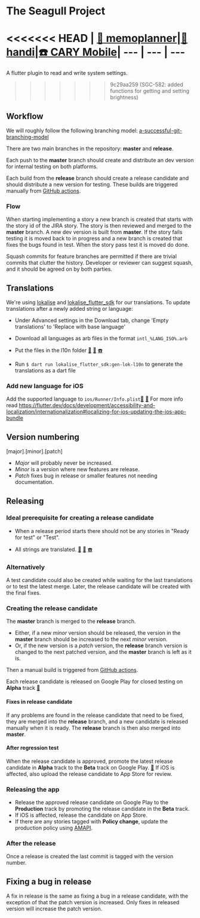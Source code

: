 # The Seagull Project

<<<<<<< HEAD
| [:calendar: memoplanner](https://github.com/abilia/seagull/tree/master/memoplanner/)|[:blue_book: handi](https://github.com/abilia/seagull/tree/master/handi/)|[:phone: CARY Mobile](https://github.com/abilia/seagull/tree/master/carymobile/)|
--- | --- | ---
=======
A flutter plugin to read and write system settings.
>>>>>>> 9c29aa259 (SGC-582: added functions for getting and setting brightness)

## Workflow

We will roughly follow the following branching model: [a-successful-git-branching-model](https://nvie.com/posts/a-successful-git-branching-model/)

There are two main branches in the repository: **master** and **release**.

Each push to the **master** branch should create and distribute an dev version for internal testing on both platforms.

Each build from the **release** branch should create a release candidate and should distribute a new version for testing. These builds are triggered manually from [GitHub actions](https://github.com/abilia/seagull/actions/workflows/mp-android-build.yaml).

### Flow

When starting implementing a story a new branch is created that starts with the story id of the JIRA story. The story is then reviewed and merged to the **master** branch. A new dev version is built from **master**. If the story fails testing it is moved back to in progress and a new branch is created that fixes the bugs found in test. When the story pass test it is moved do done.

Squash commits for feature branches are permitted if there are trivial commits that clutter the history. Developer or reviewer can suggest squash, and it should be agreed on by both parties.

## Translations

We're using [lokalise](https://app.lokalise.com) and [lokalise_flutter_sdk](https://pub.dev/packages/lokalise_flutter_sdk) for our translations. To update translations after a newly added string or language:

- Under Advanced settings in the Download tab, change 'Empty translations' to 'Replace with base language'
- Download all languages as arb files in the format `intl_%LANG_ISO%.arb`
- Put the files in the l10n folder [:calendar:](https://github.com/abilia/seagull/tree/master/memoplanner/lib/l10n) [:blue_book:](https://github.com/abilia/seagull/tree/master/handi/lib/l10n) [:phone:](https://github.com/abilia/seagull/tree/master/carymobile/lib/l10n)

- Run `$ dart run lokalise_flutter_sdk:gen-lok-l10n` to generate the translations as a dart file

### Add new language for iOS

Add the supported language to `ios/Runner/Info.plist`[:calendar:](https://github.com/abilia/seagull/blob/master/memoplanner/ios/Runner/Info.plist) [:blue_book:](https://github.com/abilia/seagull/tree/master/handi/ios/Runner/Info.plist)
For more info read <https://flutter.dev/docs/development/accessibility-and-localization/internationalization#localizing-for-ios-updating-the-ios-app-bundle>

## Version numbering

[major].[minor].[patch]

- _Major_ will probably never be increased.
- _Minor_ is a version where new features are release.
- _Patch_ fixes bug in release or smaller features not needing documentation.

## Releasing

### Ideal prerequisite for creating a release candidate

- When a release period starts there should not be any stories in "Ready for test" or "Test".

- All strings are translated. [:calendar:](https://app.lokalise.com/project/5478615164886d27c51a59.58833679/?view=multi&filter=builtin_1) [:blue_book:](https://app.lokalise.com/project/49319703649a92c05413c1.00679798/?view=multi&filter=builtin_1) [:phone:](https://app.lokalise.com/project/158729946512a6bdac3206.14573411/?view=multi&filter=builtin_1)

### Alternatively

A test candidate could also be created while waiting for the last translations or to test the latest merge. Later, the release candidate will be created with the final fixes.

### Creating the release candidate

The **master** branch is merged to the **release** branch.

- Either, if a new _minor_ version should be released, the version in the **master** branch should be increased to the next _minor_ version.
- Or, if the new version is a _patch_ version, the **release** branch version is changed to the next patched version, and the **master** branch is left as it is.

Then a manual build is triggered from [GitHub actions](https://github.com/abilia/seagull/actions/workflows/mp-android-build.yaml).

Each release candidate is released on Google Play for closed testing on **Alpha** track [:calendar:](https://play.google.com/console/u/0/developers/8640289046801512570/app/4973610386809775563/tracks/4698231159357572066)

#### Fixes in release candidate

If any problems are found in the release candidate that need to be fixed, they are merged into the **release** branch, and a new candidate is released manually when it is ready. The **release** branch is then also merged into **master**.

#### After regression test

When the release candidate is approved, promote the latest release candidate in **Alpha** track to the **Beta** track on Google Play. [:calendar:](https://play.google.com/console/u/0/developers/8640289046801512570/app/4973610386809775563/tracks/4699652622759840581)
If iOS is affected, also upload the release candidate to App Store for review.

### Releasing the app

- Release the approved release candidate on Google Play to the **Production** track by promoting the release candidate in the **Beta** track.
- If iOS is affected, release the candidate on App Store.
- If there are any stories tagged with **Policy change**, update the production policy using [AMAPI](https://github.com/abilia/amapi).

### After the release

Once a release is created the last commit is tagged with the version number.

## Fixing a bug in release

A fix in release is the same as fixing a bug in a release candidate, with the exception of that the patch version is increased. Only fixes in released version will increase the patch version.
